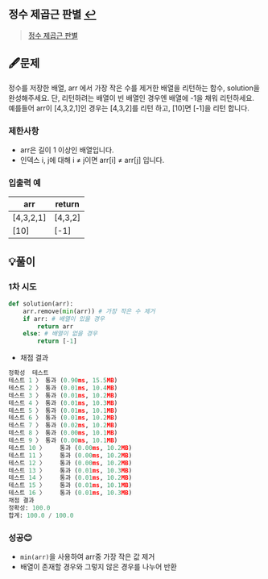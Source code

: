 ## 정수 제곱근 판별 [↩](../programmers_practice)

> [정수 제곱근 판별](https://programmers.co.kr/learn/courses/30/lessons/12934)

## 🖋️문제

정수를 저장한 배열, arr 에서 가장 작은 수를 제거한 배열을 리턴하는 함수, solution을 완성해주세요. 단, 리턴하려는 배열이 빈 배열인 경우엔 배열에 -1을 채워 리턴하세요. 예를들어 arr이 [4,3,2,1]인 경우는 [4,3,2]를 리턴 하고, [10]면 [-1]을 리턴 합니다.

### 제한사항

- arr은 길이 1 이상인 배열입니다.
- 인덱스 i, j에 대해 i ≠ j이면 arr[i] ≠ arr[j] 입니다.

### 입출력 예

| arr       | return  |
| --------- | ------- |
| [4,3,2,1] | [4,3,2] |
| [10]      | [-1]    |

## 💡풀이

### 1차 시도

```python
def solution(arr):
    arr.remove(min(arr)) # 가장 작은 수 제거
    if arr: # 배열이 있을 경우
        return arr
    else: # 배열이 없을 경우
        return [-1]
```

* 채점 결과

```python
정확성  테스트
테스트 1 〉	통과 (0.90ms, 15.5MB)
테스트 2 〉	통과 (0.01ms, 10.4MB)
테스트 3 〉	통과 (0.01ms, 10.2MB)
테스트 4 〉	통과 (0.01ms, 10.3MB)
테스트 5 〉	통과 (0.01ms, 10.1MB)
테스트 6 〉	통과 (0.01ms, 10.2MB)
테스트 7 〉	통과 (0.02ms, 10.2MB)
테스트 8 〉	통과 (0.00ms, 10.1MB)
테스트 9 〉	통과 (0.00ms, 10.1MB)
테스트 10 〉	통과 (0.00ms, 10.2MB)
테스트 11 〉	통과 (0.00ms, 10.2MB)
테스트 12 〉	통과 (0.00ms, 10.2MB)
테스트 13 〉	통과 (0.01ms, 10.3MB)
테스트 14 〉	통과 (0.01ms, 10.2MB)
테스트 15 〉	통과 (0.01ms, 10.1MB)
테스트 16 〉	통과 (0.01ms, 10.3MB)
채점 결과
정확성: 100.0
합계: 100.0 / 100.0
```

### 성공😊
- `min(arr)`을 사용하여 arr중 가장 작은 값 제거
- 배열이 존재할 경우와 그렇지 않은 경우를 나누어 반환


